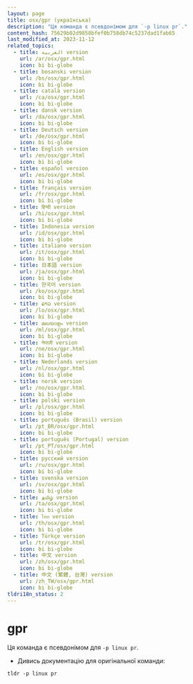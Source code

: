 ```yaml
---
layout: page
title: osx/gpr (українська)
description: "Ця команда є псевдонімом для `-p linux pr`."
content_hash: 75629b02d9858bfef0b758db74c5237dad1fab65
last_modified_at: 2023-11-12
related_topics:
  - title: العربية version
    url: /ar/osx/gpr.html
    icon: bi bi-globe
  - title: bosanski version
    url: /bs/osx/gpr.html
    icon: bi bi-globe
  - title: català version
    url: /ca/osx/gpr.html
    icon: bi bi-globe
  - title: dansk version
    url: /da/osx/gpr.html
    icon: bi bi-globe
  - title: Deutsch version
    url: /de/osx/gpr.html
    icon: bi bi-globe
  - title: English version
    url: /en/osx/gpr.html
    icon: bi bi-globe
  - title: español version
    url: /es/osx/gpr.html
    icon: bi bi-globe
  - title: français version
    url: /fr/osx/gpr.html
    icon: bi bi-globe
  - title: हिन्दी version
    url: /hi/osx/gpr.html
    icon: bi bi-globe
  - title: Indonesia version
    url: /id/osx/gpr.html
    icon: bi bi-globe
  - title: italiano version
    url: /it/osx/gpr.html
    icon: bi bi-globe
  - title: 日本語 version
    url: /ja/osx/gpr.html
    icon: bi bi-globe
  - title: 한국어 version
    url: /ko/osx/gpr.html
    icon: bi bi-globe
  - title: ລາວ version
    url: /lo/osx/gpr.html
    icon: bi bi-globe
  - title: മലയാളം version
    url: /ml/osx/gpr.html
    icon: bi bi-globe
  - title: नेपाली version
    url: /ne/osx/gpr.html
    icon: bi bi-globe
  - title: Nederlands version
    url: /nl/osx/gpr.html
    icon: bi bi-globe
  - title: norsk version
    url: /no/osx/gpr.html
    icon: bi bi-globe
  - title: polski version
    url: /pl/osx/gpr.html
    icon: bi bi-globe
  - title: português (Brasil) version
    url: /pt_BR/osx/gpr.html
    icon: bi bi-globe
  - title: português (Portugal) version
    url: /pt_PT/osx/gpr.html
    icon: bi bi-globe
  - title: русский version
    url: /ru/osx/gpr.html
    icon: bi bi-globe
  - title: svenska version
    url: /sv/osx/gpr.html
    icon: bi bi-globe
  - title: தமிழ் version
    url: /ta/osx/gpr.html
    icon: bi bi-globe
  - title: ไทย version
    url: /th/osx/gpr.html
    icon: bi bi-globe
  - title: Türkçe version
    url: /tr/osx/gpr.html
    icon: bi bi-globe
  - title: 中文 version
    url: /zh/osx/gpr.html
    icon: bi bi-globe
  - title: 中文 (繁體, 台灣) version
    url: /zh_TW/osx/gpr.html
    icon: bi bi-globe
tldri18n_status: 2
---
```

# gpr

Ця команда є псевдонімом для `-p linux pr`.

- Дивись документацію для оригінальної команди:

`tldr -p linux pr`
